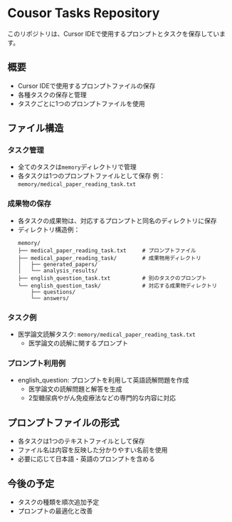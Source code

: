 # Cousor Tasks Repository

このリポジトリは、Cursor IDEで使用するプロンプトとタスクを保存しています。

## 概要

- Cursor IDEで使用するプロンプトファイルの保存
- 各種タスクの保存と管理
- タスクごとに1つのプロンプトファイルを使用

## ファイル構造

### タスク管理
- 全てのタスクは`memory`ディレクトリで管理
- 各タスクは1つのプロンプトファイルとして保存
例：`memory/medical_paper_reading_task.txt`

### 成果物の保存
- 各タスクの成果物は、対応するプロンプトと同名のディレクトリに保存
- ディレクトリ構造例：
  ```
  memory/
  ├── medical_paper_reading_task.txt     # プロンプトファイル
  ├── medical_paper_reading_task/        # 成果物用ディレクトリ
  │   ├── generated_papers/
  │   └── analysis_results/
  ├── english_question_task.txt          # 別のタスクのプロンプト
  └── english_question_task/             # 対応する成果物ディレクトリ
      ├── questions/
      └── answers/
  ```

### タスク例
- 医学論文読解タスク: `memory/medical_paper_reading_task.txt`
  - 医学論文の読解に関するプロンプト

### プロンプト利用例
- english_question: プロンプトを利用して英語読解問題を作成
  - 医学論文の読解問題と解答を生成
  - 2型糖尿病やがん免疫療法などの専門的な内容に対応

## プロンプトファイルの形式

- 各タスクは1つのテキストファイルとして保存
- ファイル名は内容を反映した分かりやすい名前を使用
- 必要に応じて日本語・英語のプロンプトを含める

## 今後の予定

- タスクの種類を順次追加予定
- プロンプトの最適化と改善 